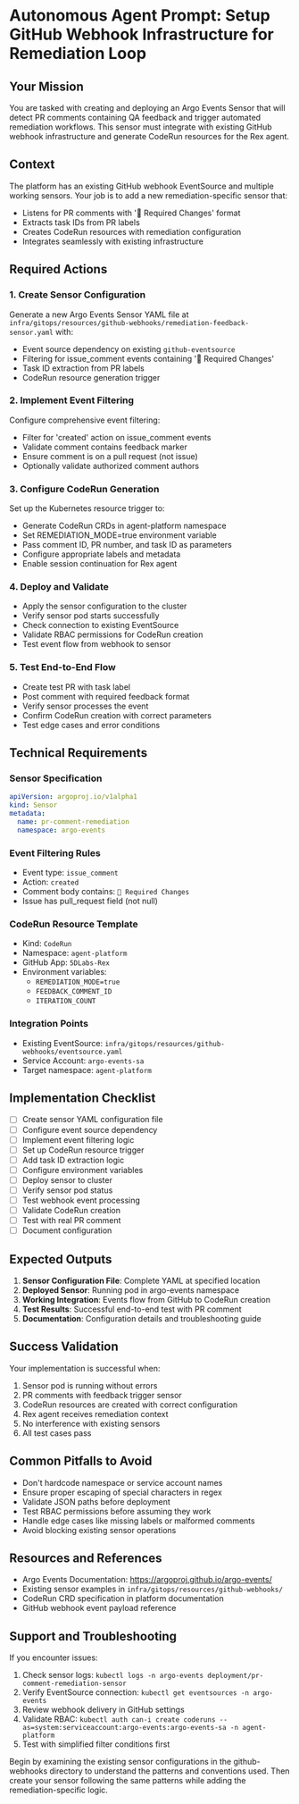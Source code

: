 # Autonomous Agent Prompt: Setup GitHub Webhook Infrastructure for Remediation Loop

## Your Mission
You are tasked with creating and deploying an Argo Events Sensor that will detect PR comments containing QA feedback and trigger automated remediation workflows. This sensor must integrate with existing GitHub webhook infrastructure and generate CodeRun resources for the Rex agent.

## Context
The platform has an existing GitHub webhook EventSource and multiple working sensors. Your job is to add a new remediation-specific sensor that:
- Listens for PR comments with '🔴 Required Changes' format
- Extracts task IDs from PR labels
- Creates CodeRun resources with remediation configuration
- Integrates seamlessly with existing infrastructure

## Required Actions

### 1. Create Sensor Configuration
Generate a new Argo Events Sensor YAML file at `infra/gitops/resources/github-webhooks/remediation-feedback-sensor.yaml` with:
- Event source dependency on existing `github-eventsource`
- Filtering for issue_comment events containing '🔴 Required Changes'
- Task ID extraction from PR labels
- CodeRun resource generation trigger

### 2. Implement Event Filtering
Configure comprehensive event filtering:
- Filter for 'created' action on issue_comment events
- Validate comment contains feedback marker
- Ensure comment is on a pull request (not issue)
- Optionally validate authorized comment authors

### 3. Configure CodeRun Generation
Set up the Kubernetes resource trigger to:
- Generate CodeRun CRDs in agent-platform namespace
- Set REMEDIATION_MODE=true environment variable
- Pass comment ID, PR number, and task ID as parameters
- Configure appropriate labels and metadata
- Enable session continuation for Rex agent

### 4. Deploy and Validate
- Apply the sensor configuration to the cluster
- Verify sensor pod starts successfully
- Check connection to existing EventSource
- Validate RBAC permissions for CodeRun creation
- Test event flow from webhook to sensor

### 5. Test End-to-End Flow
- Create test PR with task label
- Post comment with required feedback format
- Verify sensor processes the event
- Confirm CodeRun creation with correct parameters
- Test edge cases and error conditions

## Technical Requirements

### Sensor Specification
```yaml
apiVersion: argoproj.io/v1alpha1
kind: Sensor
metadata:
  name: pr-comment-remediation
  namespace: argo-events
```

### Event Filtering Rules
- Event type: `issue_comment`
- Action: `created`
- Comment body contains: `🔴 Required Changes`
- Issue has pull_request field (not null)

### CodeRun Resource Template
- Kind: `CodeRun`
- Namespace: `agent-platform`
- GitHub App: `5DLabs-Rex`
- Environment variables:
  - `REMEDIATION_MODE=true`
  - `FEEDBACK_COMMENT_ID`
  - `ITERATION_COUNT`

### Integration Points
- Existing EventSource: `infra/gitops/resources/github-webhooks/eventsource.yaml`
- Service Account: `argo-events-sa`
- Target namespace: `agent-platform`

## Implementation Checklist

- [ ] Create sensor YAML configuration file
- [ ] Configure event source dependency
- [ ] Implement event filtering logic
- [ ] Set up CodeRun resource trigger
- [ ] Add task ID extraction logic
- [ ] Configure environment variables
- [ ] Deploy sensor to cluster
- [ ] Verify sensor pod status
- [ ] Test webhook event processing
- [ ] Validate CodeRun creation
- [ ] Test with real PR comment
- [ ] Document configuration

## Expected Outputs

1. **Sensor Configuration File**: Complete YAML at specified location
2. **Deployed Sensor**: Running pod in argo-events namespace
3. **Working Integration**: Events flow from GitHub to CodeRun creation
4. **Test Results**: Successful end-to-end test with PR comment
5. **Documentation**: Configuration details and troubleshooting guide

## Success Validation

Your implementation is successful when:
1. Sensor pod is running without errors
2. PR comments with feedback trigger sensor
3. CodeRun resources are created with correct configuration
4. Rex agent receives remediation context
5. No interference with existing sensors
6. All test cases pass

## Common Pitfalls to Avoid

- Don't hardcode namespace or service account names
- Ensure proper escaping of special characters in regex
- Validate JSON paths before deployment
- Test RBAC permissions before assuming they work
- Handle edge cases like missing labels or malformed comments
- Avoid blocking existing sensor operations

## Resources and References

- Argo Events Documentation: https://argoproj.github.io/argo-events/
- Existing sensor examples in `infra/gitops/resources/github-webhooks/`
- CodeRun CRD specification in platform documentation
- GitHub webhook event payload reference

## Support and Troubleshooting

If you encounter issues:
1. Check sensor logs: `kubectl logs -n argo-events deployment/pr-comment-remediation-sensor`
2. Verify EventSource connection: `kubectl get eventsources -n argo-events`
3. Review webhook delivery in GitHub settings
4. Validate RBAC: `kubectl auth can-i create coderuns --as=system:serviceaccount:argo-events:argo-events-sa -n agent-platform`
5. Test with simplified filter conditions first

Begin by examining the existing sensor configurations in the github-webhooks directory to understand the patterns and conventions used. Then create your sensor following the same patterns while adding the remediation-specific logic.